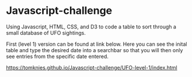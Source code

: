 # Javascript-challenge

Using Javascript, HTML, CSS, and D3 to code a table to sort through a small database of UFO sightings.

First (level 1) version can be found at link below.  Here you can see the inital table and type the desired date into a searchbar so that you will then only see entries from the specific date entered.

https://tomknies.github.io/Javascript-challenge/UFO-level-1/index.html
